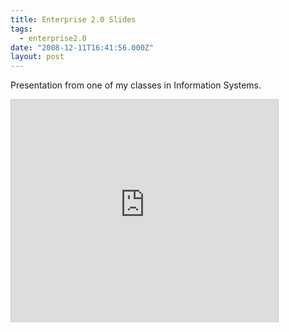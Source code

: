 ```yaml
---
title: Enterprise 2.0 Slides
tags:
  - enterprise2.0
date: "2008-12-11T16:41:56.000Z"
layout: post
---
```


Presentation from one of my classes in Information Systems.

<iframe src="http://www.slideshare.net/slideshow/embed_code/838583" width="427" height="356" frameborder="0" marginwidth="0" marginheight="0" scrolling="no" style="border:1px solid #CCC; border-width:1px 1px 0; margin-bottom:5px; max-width: 100%;" allowfullscreen> </iframe>
